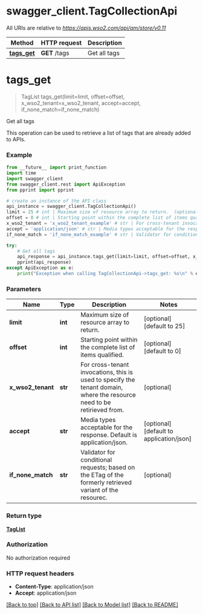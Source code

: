 # swagger_client.TagCollectionApi

All URIs are relative to *https://apis.wso2.com/api/am/store/v0.11*

Method | HTTP request | Description
------------- | ------------- | -------------
[**tags_get**](TagCollectionApi.md#tags_get) | **GET** /tags | Get all tags 


# **tags_get**
> TagList tags_get(limit=limit, offset=offset, x_wso2_tenant=x_wso2_tenant, accept=accept, if_none_match=if_none_match)

Get all tags 

This operation can be used to retrieve a list of tags that are already added to APIs. 

### Example 
```python
from __future__ import print_function
import time
import swagger_client
from swagger_client.rest import ApiException
from pprint import pprint

# create an instance of the API class
api_instance = swagger_client.TagCollectionApi()
limit = 25 # int | Maximum size of resource array to return.  (optional) (default to 25)
offset = 0 # int | Starting point within the complete list of items qualified.  (optional) (default to 0)
x_wso2_tenant = 'x_wso2_tenant_example' # str | For cross-tenant invocations, this is used to specify the tenant domain, where the resource need to be   retirieved from.  (optional)
accept = 'application/json' # str | Media types acceptable for the response. Default is application/json.  (optional) (default to application/json)
if_none_match = 'if_none_match_example' # str | Validator for conditional requests; based on the ETag of the formerly retrieved variant of the resourec.  (optional)

try: 
    # Get all tags 
    api_response = api_instance.tags_get(limit=limit, offset=offset, x_wso2_tenant=x_wso2_tenant, accept=accept, if_none_match=if_none_match)
    pprint(api_response)
except ApiException as e:
    print("Exception when calling TagCollectionApi->tags_get: %s\n" % e)
```

### Parameters

Name | Type | Description  | Notes
------------- | ------------- | ------------- | -------------
 **limit** | **int**| Maximum size of resource array to return.  | [optional] [default to 25]
 **offset** | **int**| Starting point within the complete list of items qualified.  | [optional] [default to 0]
 **x_wso2_tenant** | **str**| For cross-tenant invocations, this is used to specify the tenant domain, where the resource need to be   retirieved from.  | [optional] 
 **accept** | **str**| Media types acceptable for the response. Default is application/json.  | [optional] [default to application/json]
 **if_none_match** | **str**| Validator for conditional requests; based on the ETag of the formerly retrieved variant of the resourec.  | [optional] 

### Return type

[**TagList**](TagList.md)

### Authorization

No authorization required

### HTTP request headers

 - **Content-Type**: application/json
 - **Accept**: application/json

[[Back to top]](#) [[Back to API list]](../README.md#documentation-for-api-endpoints) [[Back to Model list]](../README.md#documentation-for-models) [[Back to README]](../README.md)

